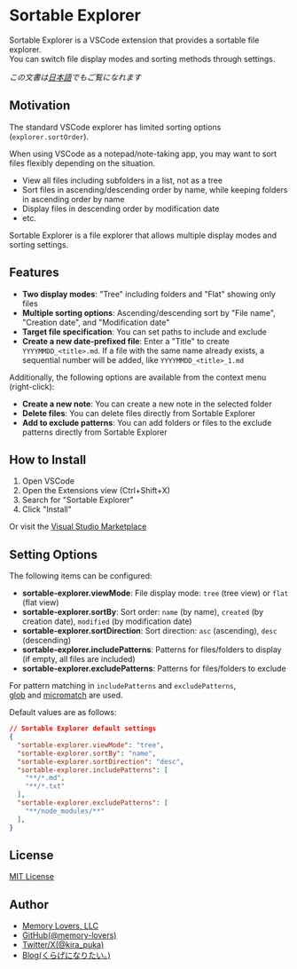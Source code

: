 # Sortable Explorer

Sortable Explorer is a VSCode extension that provides a sortable file explorer.  
You can switch file display modes and sorting methods through settings.

*この文書は[日本語](README.ja.md)でもご覧になれます*

## Motivation

The standard VSCode explorer has limited sorting options (`explorer.sortOrder`).

When using VSCode as a notepad/note-taking app, you may want to sort files flexibly depending on the situation.

- View all files including subfolders in a list, not as a tree
- Sort files in ascending/descending order by name, while keeping folders in ascending order by name
- Display files in descending order by modification date
- etc.

Sortable Explorer is a file explorer that allows multiple display modes and sorting settings.

## Features

- **Two display modes**: "Tree" including folders and "Flat" showing only files
- **Multiple sorting options**: Ascending/descending sort by "File name", "Creation date", and "Modification date"
- **Target file specification**: You can set paths to include and exclude
- **Create a new date-prefixed file**: Enter a "Title" to create `YYYYMMDD_<title>.md`. If a file with the same name already exists, a sequential number will be added, like `YYYYMMDD_<title>_1.md`

Additionally, the following options are available from the context menu (right-click):

- **Create a new note**: You can create a new note in the selected folder
- **Delete files**: You can delete files directly from Sortable Explorer
- **Add to exclude patterns**: You can add folders or files to the exclude patterns directly from Sortable Explorer

## How to Install

1. Open VSCode
2. Open the Extensions view (Ctrl+Shift+X)
3. Search for "Sortable Explorer"
4. Click "Install"

Or visit the [Visual Studio Marketplace](https://marketplace.visualstudio.com/items?itemName=memorylovers.sortable-explorer)

## Setting Options

The following items can be configured:

- **sortable-explorer.viewMode**: File display mode: `tree` (tree view) or `flat` (flat view)
- **sortable-explorer.sortBy**: Sort order: `name` (by name), `created` (by creation date), `modified` (by modification date)
- **sortable-explorer.sortDirection**: Sort direction: `asc` (ascending), `desc` (descending)
- **sortable-explorer.includePatterns**: Patterns for files/folders to display (if empty, all files are included)
- **sortable-explorer.excludePatterns**: Patterns for files/folders to exclude

For pattern matching in `includePatterns` and `excludePatterns`,  
[glob](https://github.com/isaacs/node-glob) and [micromatch](https://github.com/micromatch/micromatch) are used.

Default values are as follows:

```json
// Sortable Explorer default settings
{
  "sortable-explorer.viewMode": "tree",
  "sortable-explorer.sortBy": "name",
  "sortable-explorer.sortDirection": "desc",
  "sortable-explorer.includePatterns": [
    "**/*.md",
    "**/*.txt"
  ],
  "sortable-explorer.excludePatterns": [
    "**/node_modules/**"
  ],
}
```

## License

[MIT License](LICENSE)

## Author

- [Memory Lovers, LLC](https://memory-lovers.com)
- [GitHub(@memory-lovers)](https://github.com/memory-lovers)
- [Twitter/X(@kira_puka)](https://twitter.com/kira_puka)
- [Blog(くらげになりたい。)](https://memory-lovers.blog/)
